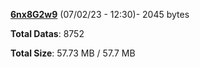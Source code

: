 [**6nx8G2w9**](/data/6nx8G2w9.txt) (07/02/23 - 12:30)- 2045 bytes

**Total Datas**: 8752

**Total Size**: 57.73 MB / 57.7 MB